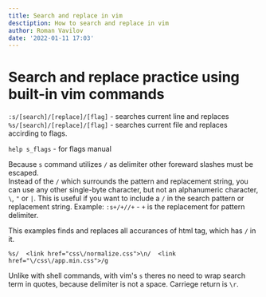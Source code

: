 ```yaml
---
title: Search and replace in vim
desctiption: How to search and replace in vim
author: Roman Vavilov
date: '2022-01-11 17:03'
---
```


# Search and replace practice using built-in vim commands

`:s/[search]/[replace]/[flag]` - searches current line and replaces<br>
`%s/[search]/[replace]/[flag]` - searches current file and replaces accirding to flags.

`help s_flags` - for flags manual

Because `s` command utilizes `/` as delimiter other foreward slashes must be escaped.<br>
Instead of the `/` which surrounds the pattern and replacement string, you can use any other single-byte character, but
not an alphanumeric character, `\`, `"` or `|`.  This is useful if you want to include a `/` in the search pattern or
replacement string.  Example: `:s+/+//+` - `+` is the replacement for pattern delimiter.

This examples finds and replaces all accurances of html tag, which has `/` in it.

```Vim
%s/  <link href="css\/normalize.css">\n/  <link href="\/css\/app.min.css">/g
```

Unlike with shell commands, with vim's `s` theres no need to wrap search term in quotes, because delimiter is not a space. Carriege return is `\r`.

<!-- TODO: Add character escaping desctiption <11-01-22, Roman Vavilov> -->
